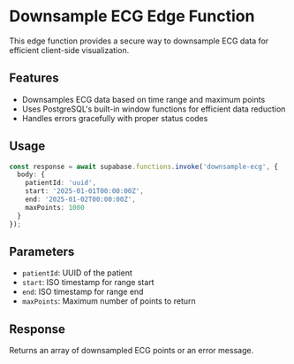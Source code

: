 # Downsample ECG Edge Function

This edge function provides a secure way to downsample ECG data for efficient client-side visualization.

## Features
- Downsamples ECG data based on time range and maximum points
- Uses PostgreSQL's built-in window functions for efficient data reduction
- Handles errors gracefully with proper status codes

## Usage

```typescript
const response = await supabase.functions.invoke('downsample-ecg', {
  body: {
    patientId: 'uuid',
    start: '2025-01-01T00:00:00Z',
    end: '2025-01-02T00:00:00Z',
    maxPoints: 1000
  }
});
```

## Parameters
- `patientId`: UUID of the patient
- `start`: ISO timestamp for range start
- `end`: ISO timestamp for range end
- `maxPoints`: Maximum number of points to return

## Response
Returns an array of downsampled ECG points or an error message.
